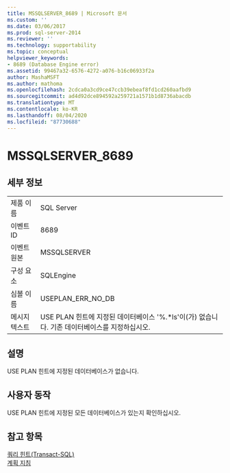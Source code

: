 ```yaml
---
title: MSSQLSERVER_8689 | Microsoft 문서
ms.custom: ''
ms.date: 03/06/2017
ms.prod: sql-server-2014
ms.reviewer: ''
ms.technology: supportability
ms.topic: conceptual
helpviewer_keywords:
- 8689 (Database Engine error)
ms.assetid: 99467a32-6576-4272-a076-b16c06933f2a
author: MashaMSFT
ms.author: mathoma
ms.openlocfilehash: 2cdca0a3cd9ce47ccb39ebeaf8fd1cd260aafbd9
ms.sourcegitcommit: ad4d92dce894592a259721a1571b1d8736abacdb
ms.translationtype: MT
ms.contentlocale: ko-KR
ms.lasthandoff: 08/04/2020
ms.locfileid: "87730688"
---
```

# <a name="mssqlserver_8689"></a>MSSQLSERVER_8689
    
## <a name="details"></a>세부 정보  
  
|||  
|-|-|  
|제품 이름|SQL Server|  
|이벤트 ID|8689|  
|이벤트 원본|MSSQLSERVER|  
|구성 요소|SQLEngine|  
|심볼 이름|USEPLAN_ERR_NO_DB|  
|메시지 텍스트|USE PLAN 힌트에 지정된 데이터베이스 '%.*ls'이(가) 없습니다. 기존 데이터베이스를 지정하십시오.|  
  
## <a name="explanation"></a>설명  
 USE PLAN 힌트에 지정된 데이터베이스가 없습니다.  
  
## <a name="user-action"></a>사용자 동작  
 USE PLAN 힌트에 지정된 모든 데이터베이스가 있는지 확인하십시오.  
  
## <a name="see-also"></a>참고 항목  
 [쿼리 힌트&#40;Transact-SQL&#41;](/sql/t-sql/queries/hints-transact-sql-query)   
 [계획 지침](../performance/plan-guides.md)  
  
  
